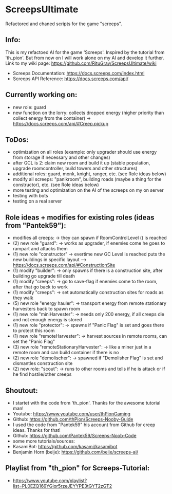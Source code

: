 # ScreepsUltimate
Refactored and chaned scripts for the game "screeps".

Info:
----
This is my refactoed AI for the game 'Screeps'.
Inspired by the tutorial from 'th_pion'.
But from now on I will work alone on my AI and develop it further.
Link to my wiki page: https://github.com/RituGray/ScreepsUltimate/wiki

- Screeps Documentation: https://docs.screeps.com/index.html
- Screeps API Reference: https://docs.screeps.com/api/

Currently working on:
----
- new role: guard
- new function on the lorry: collects dropped energy (higher priority than collect energy from the container) -> https://docs.screeps.com/api/#Creep.pickup

ToDos:
----
- optimization on all roles (example: only upgrader should use energy from storage if necessary and other changes)
- after GCL is 2: claim new room and build it up (stable population, upgrade roomcontroller, build towers and other structures)
- additional roles: guard, monk, knight, ranger, etc. (see Role ideas below)
- modify all screeps: "panikroom", building roads (maybe a thing for the constructor), etc. (see Role ideas below)
- more testing and optimization on the AI of the screeps on my on server
- testing with bots
- testing on a real server

Role ideas + modifies for existing roles (ideas from "Pantek59"):
----
- modifies all creeps: -> they can spawn if RoomControlLevel () is reached
- (2) new role "guard": -> works as upgrader, if enemies come he goes to rampart and attacks them
- (1) new role "constructor" -> evertime new GC Level is reached puts the new buildings in specific layout --> https://docs.screeps.com/api/#ConstructionSite
- (1) modify "builder": -> only spawns if there is a construction site, after building go upgrade till death
- (1) modify "creeps": -> go to save-flag if enemies come to the room, after that go back to work
- (1) modify "creeps": -> set automatically construction sites for roads as they walk
- (5) new role "energy hauler": -> transport energy from remote stationary harvesters back to spawn room
- (1) new role "miniHarvester": -> needs only 200 energy, if all creeps die and not enough energy is stored
- (1) new role "protector": -> spawns if "Panic Flag" is set and goes there to protect this room
- (1) new role "remoteHarvester": -> harvest sources in remote rooms, can set the "Panic Flag"
- (3) new role "remoteStationaryHarvester": -> like a miner just in a remote room and can build container if there is no
- (2) new role "demolischer": -> spawned if "Demolisher Flag" is set and dismantles construction site
- (2) new role: "scout": -> runs to other rooms and tells if he is attack or if he find hostile/other creeps

Shoutout:
----
- I startet with the code from 'th_pion'. Thanks for the awesome tutorial man!
- Youtube: https://www.youtube.com/user/thPionGaming
- Github: https://github.com/thPion/Screeps-Nooby-Guide
- I used the code from "Pantek59" his account from Github for creep ideas. Thanks for that!
- Github: https://github.com/Pantek59/Screeps-Noob-Code
- some more tutorials/sources:
- KasamiBot: https://github.com/kasami/kasamibot
- Benjamin Horn (beije): https://github.com/beije/screeps-ai/

Playlist from "th_pion" for Screeps-Tutorial:
----
- https://www.youtube.com/playlist?list=PL0EZQ169YGlor5rzeJEYYPE3tGYT2zGT2
